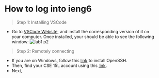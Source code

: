 # How to log into ieng6

> Step 1: Installing VSCode
* Go to [VSCode Website](https://code.visualstudio.com), and install the corresponding version of it on your computer. Once installed, your should be able to see the following window:
![lab1 p2](https://user-images.githubusercontent.com/103284526/162543209-1327f18c-3aaa-4a4f-8c5b-afba968e666e.jpg)

> Step 2: Remotely connecting
* If you are on Windows, follow this [link](https://docs.microsoft.com/en-us/windows-server/administration/openssh/openssh_install_firstuse) to install OpenSSH.
* Then, find your CSE 15L account using this [link](https://sdacs.ucsd.edu/~icc/index.php).
* Next, 
